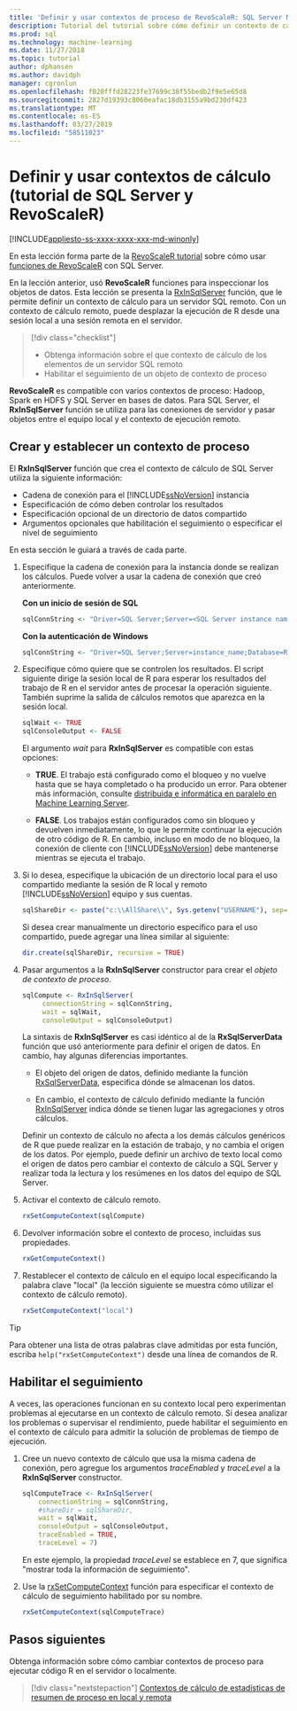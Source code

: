 ```yaml
---
title: 'Definir y usar contextos de proceso de RevoScaleR: SQL Server Machine Learning'
description: Tutorial del tutorial sobre cómo definir un contexto de cálculo usando el lenguaje R en SQL Server.
ms.prod: sql
ms.technology: machine-learning
ms.date: 11/27/2018
ms.topic: tutorial
author: dphansen
ms.author: davidph
manager: cgronlun
ms.openlocfilehash: f020fffd28223fe37699c38f55bedb2f9e5e65d8
ms.sourcegitcommit: 2827d19393c8060eafac18db3155a9bd230df423
ms.translationtype: MT
ms.contentlocale: es-ES
ms.lasthandoff: 03/27/2019
ms.locfileid: "58511023"
---
```

# <a name="define-and-use-compute-contexts-sql-server-and-revoscaler-tutorial"></a>Definir y usar contextos de cálculo (tutorial de SQL Server y RevoScaleR)
[!INCLUDE[appliesto-ss-xxxx-xxxx-xxx-md-winonly](../../includes/appliesto-ss-xxxx-xxxx-xxx-md-winonly.md)]

En esta lección forma parte de la [RevoScaleR tutorial](deepdive-data-science-deep-dive-using-the-revoscaler-packages.md) sobre cómo usar [funciones de RevoScaleR](https://docs.microsoft.com/machine-learning-server/r-reference/revoscaler/revoscaler) con SQL Server.

En la lección anterior, usó **RevoScaleR** funciones para inspeccionar los objetos de datos. Esta lección se presenta la [RxInSqlServer](https://docs.microsoft.com/machine-learning-server/r-reference/revoscaler/rxinsqlserver) función, que le permite definir un contexto de cálculo para un servidor SQL remoto. Con un contexto de cálculo remoto, puede desplazar la ejecución de R desde una sesión local a una sesión remota en el servidor. 

> [!div class="checklist"]
> * Obtenga información sobre el que contexto de cálculo de los elementos de un servidor SQL remoto
> * Habilitar el seguimiento de un objeto de contexto de proceso

**RevoScaleR** es compatible con varios contextos de proceso: Hadoop, Spark en HDFS y SQL Server en bases de datos. Para SQL Server, el **RxInSqlServer** función se utiliza para las conexiones de servidor y pasar objetos entre el equipo local y el contexto de ejecución remoto.

## <a name="create-and-set-a-compute-context"></a>Crear y establecer un contexto de proceso

El **RxInSqlServer** función que crea el contexto de cálculo de SQL Server utiliza la siguiente información:

+ Cadena de conexión para el [!INCLUDE[ssNoVersion](../../includes/ssnoversion-md.md)] instancia
+ Especificación de cómo deben controlar los resultados
+ Especificación opcional de un directorio de datos compartido
+ Argumentos opcionales que habilitación el seguimiento o especificar el nivel de seguimiento

En esta sección le guiará a través de cada parte.

1. Especifique la cadena de conexión para la instancia donde se realizan los cálculos. Puede volver a usar la cadena de conexión que creó anteriormente.

    **Con un inicio de sesión de SQL**

    ```R
    sqlConnString <- "Driver=SQL Server;Server=<SQL Server instance name>; Database=<database name>;Uid=<SQL user nme>;Pwd=<password>"
      ```

    **Con la autenticación de Windows**

    ```R
    sqlConnString <- "Driver=SQL Server;Server=instance_name;Database=RevoDeepDive;Trusted_Connection=True"
    ```
    
2. Especifique cómo quiere que se controlen los resultados. El script siguiente dirige la sesión local de R para esperar los resultados del trabajo de R en el servidor antes de procesar la operación siguiente. También suprime la salida de cálculos remotos que aparezca en la sesión local.
  
    ```R
    sqlWait <- TRUE
    sqlConsoleOutput <- FALSE
    ```
  
    El argumento *wait* para **RxInSqlServer** es compatible con estas opciones:
  
    -   **TRUE**. El trabajo está configurado como el bloqueo y no vuelve hasta que se haya completado o ha producido un error.  Para obtener más información, consulte [distribuida e informática en paralelo en Machine Learning Server](https://docs.microsoft.com/machine-learning-server/r/how-to-revoscaler-distributed-computing).
  
    -   **FALSE**. Los trabajos están configurados como sin bloqueo y devuelven inmediatamente, lo que le permite continuar la ejecución de otro código de R. En cambio, incluso en modo de no bloqueo, la conexión de cliente con [!INCLUDE[ssNoVersion](../../includes/ssnoversion-md.md)] debe mantenerse mientras se ejecuta el trabajo.

3. Si lo desea, especifique la ubicación de un directorio local para el uso compartido mediante la sesión de R local y remoto [!INCLUDE[ssNoVersion](../../includes/ssnoversion-md.md)] equipo y sus cuentas.

    ```R
    sqlShareDir <- paste("c:\\AllShare\\", Sys.getenv("USERNAME"), sep="")
    ```
    
   Si desea crear manualmente un directorio específico para el uso compartido, puede agregar una línea similar al siguiente:

    ```R
    dir.create(sqlShareDir, recursive = TRUE)
    ```

4. Pasar argumentos a la **RxInSqlServer** constructor para crear el *objeto de contexto de proceso*.

    ```R
    sqlCompute <- RxInSqlServer(  
         connectionString = sqlConnString,
         wait = sqlWait,
         consoleOutput = sqlConsoleOutput)
    ```
    
    La sintaxis de **RxInSqlServer** es casi idéntico al de la **RxSqlServerData** función que usó anteriormente para definir el origen de datos. En cambio, hay algunas diferencias importantes.
      
    - El objeto del origen de datos, definido mediante la función [RxSqlServerData](https://docs.microsoft.com/machine-learning-server/r-reference/revoscaler/rxsqlserverdata), especifica dónde se almacenan los datos.
    
    - En cambio, el contexto de cálculo definido mediante la función [RxInSqlServer](https://docs.microsoft.com/machine-learning-server/r-reference/revoscaler/rxinsqlserver) indica dónde se tienen lugar las agregaciones y otros cálculos.
    
    Definir un contexto de cálculo no afecta a los demás cálculos genéricos de R que puede realizar en la estación de trabajo, y no cambia el origen de los datos. Por ejemplo, puede definir un archivo de texto local como el origen de datos pero cambiar el contexto de cálculo a SQL Server y realizar toda la lectura y los resúmenes en los datos del equipo de SQL Server.

5. Activar el contexto de cálculo remoto.

    ```R
    rxSetComputeContext(sqlCompute)
    ```

6. Devolver información sobre el contexto de proceso, incluidas sus propiedades.

    ```R
    rxGetComputeContext()
    ```

7. Restablecer el contexto de cálculo en el equipo local especificando la palabra clave "local" (la lección siguiente se muestra cómo utilizar el contexto de cálculo remoto).

    ```R
    rxSetComputeContext("local")
    ```

> [!Tip]
> Para obtener una lista de otras palabras clave admitidas por esta función, escriba `help("rxSetComputeContext")` desde una línea de comandos de R.

## <a name="enable-tracing"></a>Habilitar el seguimiento

A veces, las operaciones funcionan en su contexto local pero experimentan problemas al ejecutarse en un contexto de cálculo remoto. Si desea analizar los problemas o supervisar el rendimiento, puede habilitar el seguimiento en el contexto de cálculo para admitir la solución de problemas de tiempo de ejecución.

1. Cree un nuevo contexto de cálculo que usa la misma cadena de conexión, pero agregue los argumentos *traceEnabled* y *traceLevel* a la **RxInSqlServer** constructor.

    ```R
    sqlComputeTrace <- RxInSqlServer(
        connectionString = sqlConnString,
        #shareDir = sqlShareDir,
        wait = sqlWait,
        consoleOutput = sqlConsoleOutput,
        traceEnabled = TRUE,
        traceLevel = 7)
    ```
  
   En este ejemplo, la propiedad *traceLevel* se establece en 7, que significa "mostrar toda la información de seguimiento".

2. Use la [rxSetComputeContext](https://docs.microsoft.com/machine-learning-server/r-reference/revoscaler/rxsetcomputecontext) función para especificar el contexto de cálculo de seguimiento habilitado por su nombre.

    ```R
    rxSetComputeContext(sqlComputeTrace)
    ```

## <a name="next-steps"></a>Pasos siguientes

Obtenga información sobre cómo cambiar contextos de proceso para ejecutar código R en el servidor o localmente.

> [!div class="nextstepaction"]
> [Contextos de cálculo de estadísticas de resumen de proceso en local y remota](../../advanced-analytics/tutorials/deepdive-create-and-run-r-scripts.md)